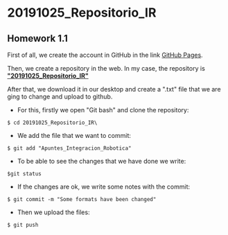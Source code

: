 # 20191025_Repositorio_IR #

## Homework 1.1 ## 

First of all, we create the account in GitHub in the link [GitHub Pages](https://pages.github.com/).

Then, we create a repository in the web. In my case, the repository is [**"20191025_Repositorio_IR"** ](https://github.com/esdalar/20191025_Repositorio_IR)

After that, we download it in our desktop and create a ".txt" file that we are ging to change and upload to github.

- For this, firstly we open "Git bash" and clone the repository:

```
$ cd 20191025_Repositorio_IR\
```

- We add the file that we want to commit:

```
$ git add "Apuntes_Integracion_Robotica"
```

- To be able to see the changes that we have done we write:

``` 
$git status
``` 
 
- If the changes are ok, we write some notes with the commit:

```
$ git commit -m "Some formats have been changed"
``` 

- Then we upload the files:

```
$ git push
``` 

